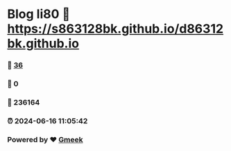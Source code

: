 # Blog li80 :link: https://s863128bk.github.io/d86312bk.github.io 
### :page_facing_up: [36](https://s863128bk.github.io/d86312bk.github.io/tag.html) 
### :speech_balloon: 0 
### :hibiscus: 236164 
### :alarm_clock: 2024-06-16 11:05:42 
### Powered by :heart: [Gmeek](https://github.com/Meekdai/Gmeek)
